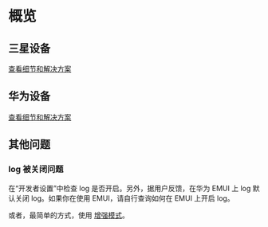 # 概览

## 三星设备

[查看细节和解决方案](./samsung.html)

## 华为设备

[查看细节和解决方案](./huawei.html)

## 其他问题

### log 被关闭问题

在“开发者设置”中检查 log 是否开启。另外，据用户反馈，在华为 EMUI 上 log 默认关闭 log。如果你在使用 EMUI，请自行查询如何在 EMUI 上开启 log。

或者，最简单的方式，使用 [增强模式](./../enhanced_mode/)。